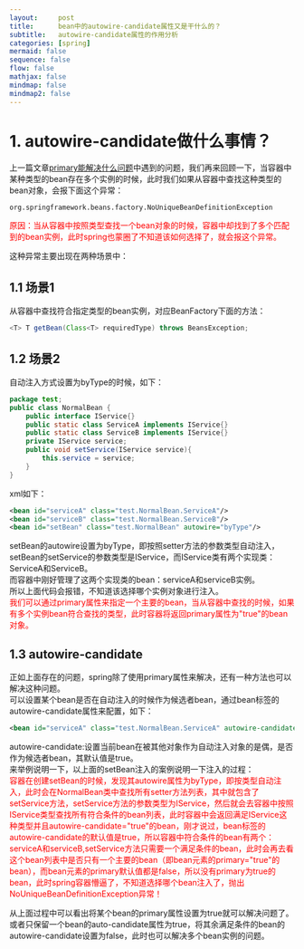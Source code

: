 ```yaml
---
layout:     post
title:      bean中的autowire-candidate属性又是干什么的？
subtitle:   autowire-candidate属性的作用分析
categories: [spring]
mermaid: false
sequence: false
flow: false
mathjax: false
mindmap: false
mindmap2: false
---
```


# 1. autowire-candidate做什么事情？
上一篇文章[primary能解决什么问题](https://zhaoeh.github.io/myblog/2022/01/10/primary%E8%83%BD%E8%A7%A3%E5%86%B3%E4%BB%80%E4%B9%88%E9%97%AE%E9%A2%98/)中遇到的问题，我们再来回顾一下，当容器中某种类型的bean存在多个实例的时候，此时我们如果从容器中查找这种类型的bean对象，会报下面这个异常：
```youtrack
org.springframework.beans.factory.NoUniqueBeanDefinitionException
```
<font color="#FF0000">原因：当从容器中按照类型查找一个bean对象的时候，容器中却找到了多个匹配到的bean实例，此时spring也蒙圈了不知道该如何选择了，就会报这个异常。 </font>

这种异常主要出现在两种场景中：   
## 1.1 场景1
从容器中查找符合指定类型的bean实例，对应BeanFactory下面的方法：
```java
<T> T getBean(Class<T> requiredType) throws BeansException;
```
## 1.2 场景2
自动注入方式设置为byType的时候，如下：   
```java
package test;
public class NormalBean {
    public interface IService{}
    public static class ServiceA implements IService{}
    public static class ServiceB implements IService{}
    private IService service;
    public void setService(IService service){
        this.service = service;
    }
}
```
xml如下：
```xml
<bean id="serviceA" class="test.NormalBean.ServiceA"/>
<bean id="serviceB" class="test.NormalBean.ServiceB"/>
<bean id="setBean" class="test.NormalBean" autowire="byType"/>
```
setBean的autowire设置为byType，即按照setter方法的参数类型自动注入，setBean的setService的参数类型是IService，而IService类有两个实现类：ServiceA和ServiceB。   
而容器中刚好管理了这两个实现类的bean：serviceA和serviceB实例。   
所以上面代码会报错，不知道该选择哪个实例对象进行注入。   
<font color="#FF0000">我们可以通过primary属性来指定一个主要的bean，当从容器中查找的时候，如果有多个实例bean符合查找的类型，此时容器将返回primary属性为"true"的bean对象。</font>

## 1.3 autowire-candidate
正如上面存在的问题，spring除了使用primary属性来解决，还有一种方法也可以解决这种问题。   
可以设置某个bean是否在自动注入的时候作为候选者bean，通过bean标签的autowire-candidate属性来配置，如下：
```xml
<bean id="serviceA" class="test.NormalBean.ServiceA" autowire-candidate="false"/>
```
autowire-candidate:设置当前bean在被其他对象作为自动注入对象的是偶，是否作为候选者bean，其默认值是true。   
来举例说明一下，以上面的setBean注入的案例说明一下注入的过程：   
<font color="#FF0000">容器在创建setBean的时候，发现其autowire属性为byType，即按类型自动注入，此时会在NormalBean类中查找所有setter方法列表，其中就包含了setService方法，setService方法的参数类型为IService，然后就会去容器中按照IService类型查找所有符合条件的bean列表，此时容器中会返回满足IService这种类型并且autowire-candidate="true"的bean，刚才说过，bean标签的autowire-candidate的默认值是true，所以容器中符合条件的bean有两个：serviceA和serviceB,setService方法只需要一个满足条件的bean，此时会再去看这个bean列表中是否只有一个主要的bean（即bean元素的primary="true"的bean），而bean元素的primary默认值都是false，所以没有primary为true的bean，此时spring容器懵逼了，不知道选择哪个bean注入了，抛出NoUniqueBeanDefinitionException异常！</font>

从上面过程中可以看出将某个bean的primary属性设置为true就可以解决问题了。   
或者只保留一个bean的auto-candidate属性为true，将其余满足条件的bean的autowire-candidate设置为false，此时也可以解决多个bean实例的问题。   

